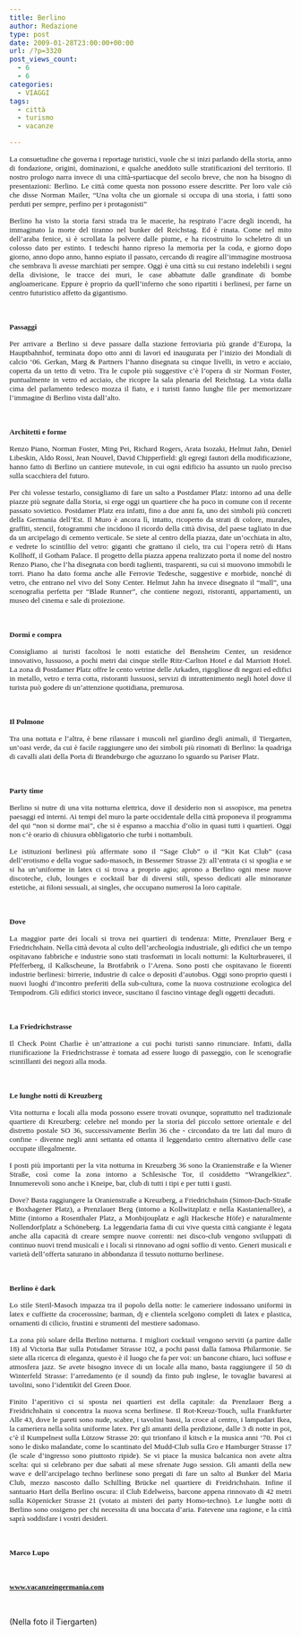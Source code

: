 ```yaml
---
title: Berlino
author: Redazione
type: post
date: 2009-01-28T23:00:00+00:00
url: /?p=3320
post_views_count:
  - 6
  - 6
categories:
  - VIAGGI
tags:
  - città
  - turismo
  - vacanze

---
```

<p style="text&#45;align: justify; ">
  <span style="font&#45;size: 10pt; font&#45;family: Tahoma">La consuetudine che governa i reportage turistici, vuole che si inizi parlando della storia, anno di fondazione, origini, dominazioni, e qualche aneddoto sulle stratificazioni del territorio. Il nostro prologo narra invece di una citt&agrave;&#45;spartiacque del secolo breve, che non ha bisogno di presentazioni: Berlino. Le citt&agrave; come questa non possono essere descritte. Per loro vale ci&ograve; che disse Norman Mailer, &ldquo;Una volta che un giornale si occupa di una storia, i fatti sono perduti per sempre, perfino per i protagonisti&rdquo; </span>
</p>

<p class="MsoNormal" align="justify">
  <span style="font&#45;size: 10pt; font&#45;family: Tahoma">Berlino ha visto la storia farsi strada tra le macerie, ha respirato l&rsquo;acre degli incendi, ha immaginato la morte del tiranno nel bunker del Reichstag. Ed &egrave; rinata. Come nel mito dell&rsquo;araba fenice, si &egrave; scrollata la polvere dalle piume, e ha ricostruito lo scheletro di un colosso dato per estinto. I tedeschi hanno ripreso la memoria per la coda, e giorno dopo giorno, anno dopo anno, hanno espiato il passato, cercando di reagire all&rsquo;immagine mostruosa che sembrava li avesse marchiati per sempre. Oggi &egrave; una citt&agrave; su cui restano indelebili i segni della divisione, le tracce dei muri, le case abbattute dalle grandinate di bombe angloamericane. Eppure &egrave; proprio da quell&rsquo;inferno che sono ripartiti i berlinesi, per farne un centro futuristico affetto da gigantismo.</span>
</p>

<p class="MsoNormal" align="justify">
  &nbsp;
</p>

<p class="MsoNormal" align="justify">
  <strong><span style="font&#45;size: 10pt; font&#45;family: Tahoma">Passaggi</span></strong>
</p>

<p class="MsoNormal" align="justify">
  <span style="font&#45;size: 10pt; font&#45;family: Tahoma">Per arrivare a Berlino si deve passare dalla stazione ferroviaria pi&ugrave; grande d&rsquo;Europa, la Hauptbahnhof, terminata dopo otto anni di lavori ed inaugurata per l&rsquo;inizio dei Mondiali di calcio &lsquo;06. Gerkan, Marg & Partners l&rsquo;hanno disegnata su cinque livelli, in vetro e acciaio, coperta da un tetto di vetro. Tra le cupole pi&ugrave; suggestive c&rsquo;&egrave; l&rsquo;opera di sir Norman Foster, puntualmente in vetro ed acciaio, che ricopre la sala plenaria del Reichstag. La vista dalla cima del parlamento tedesco mozza il fiato, e i turisti fanno lunghe file per memorizzare l&rsquo;immagine di Berlino vista dall&rsquo;alto.</span>
</p>

<p class="MsoNormal" align="justify">
  &nbsp;
</p>

<p class="MsoNormal" align="justify">
  <strong><span style="font&#45;size: 10pt; font&#45;family: Tahoma">Architetti e forme</span></strong>
</p>

<p class="MsoNormal" align="justify">
  <span style="font&#45;size: 10pt; font&#45;family: Tahoma">Renzo Piano, Norman Foster, Ming Pei, Richard Rogers, Arata Isozaki, Helmut Jahn, Deniel Libeskin, Aldo Rossi, Jean Nouvel, David Chipperfield: gli egregi fautori della modificazione, hanno fatto di Berlino un cantiere mutevole, in cui ogni edificio ha assunto un ruolo preciso sulla scacchiera del futuro. </span>
</p>

<p class="MsoNormal" align="justify">
  <span style="font&#45;size: 10pt; font&#45;family: Tahoma">Per chi volesse testarlo, consigliamo di fare un salto a Postdamer Platz: intorno ad una delle piazze pi&ugrave; segnate dalla Storia, si erge oggi un quartiere che ha poco in comune con il recente passato sovietico. Postdamer Platz era infatti, fino a due anni fa, uno dei simboli pi&ugrave; concreti della Germania dell&rsquo;Est. Il Muro &egrave; ancora l&igrave;, intatto, ricoperto da strati di colore, murales, graffiti, stencil, fotogrammi che incidono il ricordo della citt&agrave; divisa, del paese tagliato in due da un arcipelago di cemento verticale. Se siete al centro della piazza, date un&rsquo;occhiata in alto, e vedrete lo scintillio del vetro: giganti che grattano il cielo, tra cui l&rsquo;opera retr&ograve; di Hans Kollhoff, il Gotham Palace. Il progetto della piazza appena realizzato porta il nome del nostro Renzo Piano, che l&rsquo;ha disegnata con bordi taglienti, trasparenti, su cui si muovono immobili le torri. Piano ha dato forma anche alle Ferrovie Tedesche, suggestive e morbide, nonch&eacute; di vetro, che entrano nel vivo del Sony Center. Helmut Jahn ha invece disegnato il &ldquo;mall&rdquo;, una scenografia perfetta per &ldquo;Blade Runner&rdquo;, che contiene negozi, ristoranti, appartamenti, un museo del cinema e sale di proiezione. </span>
</p>

<p class="MsoNormal" align="justify">
  &nbsp;
</p>

<p class="MsoNormal" align="justify">
  <strong><span style="font&#45;size: 10pt; font&#45;family: Tahoma">Dormi e compra</span></strong>
</p>

<p class="MsoNormal" align="justify">
  <span style="font&#45;size: 10pt; font&#45;family: Tahoma">Consigliamo ai turisti facoltosi le notti estatiche del Bensheim Center, un residence innovativo, lussuoso, a pochi metri dai cinque stelle Ritz&#45;Carlton Hotel e dal Marriott Hotel. La zona di Postdamer Platz offre le cento vetrine delle Arkaden, rigogliose di negozi ed edifici in metallo, vetro e terra cotta, ristoranti lussuosi, servizi di intrattenimento negli hotel dove il turista pu&ograve; godere di un&rsquo;attenzione quotidiana, premurosa. </span>
</p>

<p class="MsoNormal" align="justify">
  &nbsp;
</p>

<p class="MsoNormal" align="justify">
  <strong><span style="font&#45;size: 10pt; font&#45;family: Tahoma">Il Polmone</span></strong>
</p>

<p class="MsoNormal" align="justify">
  <span style="font&#45;size: 10pt; font&#45;family: Tahoma">Tra una nottata e l&rsquo;altra, &egrave; bene rilassare i muscoli nel giardino degli animali, il Tiergarten, un&rsquo;oasi verde, da cui &egrave; facile raggiungere uno dei simboli pi&ugrave; rinomati di Berlino: la quadriga di cavalli alati della Porta di Brandeburgo che aguzzano lo sguardo su Pariser Platz.</span>
</p>

<p class="MsoNormal" align="justify">
  &nbsp;
</p>

<p class="MsoNormal" align="justify">
  <strong><span style="font&#45;size: 10pt; font&#45;family: Tahoma">Party time</span></strong>
</p>

<p align="justify">
  <span style="font&#45;size: 10pt; font&#45;family: Tahoma">Berlino si nutre di una vita notturna elettrica, dove il desiderio non si assopisce, ma penetra paesaggi ed interni. Ai tempi del muro la parte occidentale della citt&agrave; proponeva il programma del qui &ldquo;non si dorme mai&rdquo;, che si &egrave; espanso a macchia d&rsquo;olio in quasi tutti i quartieri. Oggi non c&rsquo;&egrave; orario di chiusura obbligatorio che turbi i nottambuli. </span>
</p>

<p dir="ltr" class="MsoNormal" align="justify">
  <span style="font&#45;size: 10pt; font&#45;family: Tahoma">Le istituzioni berlinesi pi&ugrave; affermate sono il &ldquo;Sage Club&rdquo; o il &ldquo;Kit Kat Club&rdquo; (casa dell&rsquo;erotismo e della vogue sado&#45;masoch, in Bessemer Strasse 2): all&rsquo;entrata ci si spoglia e se si ha un&rsquo;uniforme in latex ci si trova a proprio agio; aprono a Berlino ogni mese nuove discoteche, club, lounges e cocktail bar di diversi stili, spesso dedicati alle minoranze estetiche, ai filoni sessuali, ai singles, che occupano numerosi la loro capitale. </span>
</p>

<p dir="ltr" class="MsoNormal" align="justify">
  &nbsp;
</p>

<p class="MsoNormal" align="justify">
  <strong><span style="font&#45;size: 10pt; font&#45;family: Tahoma">Dove</span></strong>
</p>

<p class="MsoNormal" align="justify">
  <span style="font&#45;size: 10pt; font&#45;family: Tahoma">La maggior parte dei locali si trova nei quartieri di tendenza: Mitte, Prenzlauer Berg e Friedrichshain. Nella citt&agrave; devota al culto dell&rsquo;archeologia industriale, gli edifici che un tempo ospitavano fabbriche e industrie sono stati trasformati in locali notturni: la Kulturbrauerei, il Pfefferberg, il Kalkscheune, la Brotfabrik o l&rsquo;Arena. Sono posti che ospitavano le fiorenti industrie berlinesi: birrerie, industrie di calce o depositi d&rsquo;autobus. Oggi sono proprio questi i nuovi luoghi d&rsquo;incontro preferiti della sub&#45;cultura, come la nuova costruzione ecologica del Tempodrom. Gli edifici storici invece, suscitano il fascino vintage degli oggetti decaduti.</span>
</p>

<p class="MsoNormal" align="justify">
  &nbsp;
</p>

<p class="MsoNormal" align="justify">
  <strong><span style="font&#45;size: 10pt; font&#45;family: Tahoma">La Friedrichstrasse</span></strong>
</p>

<p class="MsoNormal" align="justify">
  <span style="font&#45;size: 10pt; font&#45;family: Tahoma">Il Check Point Charlie &egrave; un&rsquo;attrazione a cui pochi turisti sanno rinunciare. Infatti, dalla riunificazione la Friedrichstrasse &egrave; tornata ad essere luogo di passeggio, con le scenografie scintillanti dei negozi alla moda. </span>
</p>

<p class="MsoNormal" align="justify">
  &nbsp;
</p>

<p class="MsoNormal" align="justify">
  <span style="font&#45;size: 10pt; font&#45;family: Tahoma"><strong>Le lunghe notti di Kreuzberg</strong> </span>
</p>

<p class="MsoNormal" align="justify">
  <span style="font&#45;size: 10pt; font&#45;family: Tahoma">Vita notturna e locali alla moda possono essere trovati ovunque, soprattutto nel tradizionale quartiere di Kreuzberg: celebre nel mondo per la storia del piccolo settore orientale e del distretto postale SO 36, successivamente Berlin 36 che &#45; circondato da tre lati dal muro di confine &#45; divenne negli anni settanta ed ottanta il leggendario centro alternativo delle case occupate illegalmente. </span>
</p>

<p class="MsoNormal" align="justify">
  <span style="font&#45;size: 10pt; font&#45;family: Tahoma">I posti pi&ugrave; importanti per la vita notturna in Kreuzberg 36 sono la Oranienstra&szlig;e e la Wiener Stra&szlig;e, cos&igrave; come la zona intorno a Schlesische Tor, il cosiddetto &ldquo;Wrangelkiez&rdquo;. Innumerevoli sono anche i Kneipe, bar, club di tutti i tipi e per tutti i gusti. </span>
</p>

<p class="MsoNormal" align="justify">
  <span style="font&#45;size: 10pt; font&#45;family: Tahoma">Dove? Basta raggiungere la Oranienstra&szlig;e a Kreuzberg, a Friedrichshain (Simon&#45;Dach&#45;Stra&szlig;e e Boxhagener Platz), a Prenzlauer Berg (intorno a Kollwitzplatz e nella Kastanienallee), a Mitte (intorno a Rosenthaler Platz, a Monbijouplatz e agli Hackesche H&ouml;fe) e naturalmente Nollendorfplatz a Sch&ouml;neberg. La leggendaria fama di cui vive questa citt&agrave; cangiante &egrave; legata anche alla capacit&agrave; di creare sempre nuove correnti: nei disco&#45;club vengono sviluppati di continuo nuovi trend musicali e i locali si rinnovano ad ogni soffio di vento. Generi musicali e variet&agrave; dell&rsquo;offerta saturano in abbondanza il tessuto notturno berlinese. </span>
</p>

<p class="MsoNormal" align="justify">
  &nbsp;
</p>

<p class="MsoNormal" align="justify">
  <strong><span style="font&#45;size: 10pt; font&#45;family: Tahoma">Berlino &egrave; dark</span></strong>
</p>

<p class="MsoNormal" align="justify">
  <span style="font&#45;size: 10pt; font&#45;family: Tahoma">Lo stile Steril&#45;Masoch impazza tra il popolo della notte: le cameriere indossano uniformi in latex e cuffiette da crocerossine; barman, dj e clientela scelgono completi di latex e plastica, ornamenti di cilicio, frustini e strumenti del mestiere sadomaso.<span> </span></span>
</p>

<p class="MsoNormal" align="justify">
  <span style="font&#45;size: 10pt; font&#45;family: Tahoma">La zona pi&ugrave; solare della Berlino notturna. I migliori cocktail vengono serviti (a partire dalle 18) al Victoria Bar sulla Potsdamer Strasse 102, a pochi passi dalla famosa Philarmonie. Se siete alla ricerca di eleganza, questo &egrave; il luogo che fa per voi: un bancone chiaro, luci soffuse e atmosfera jazz. Se avete bisogno invece di un locale alla mano, basta raggiungere il 50 di Winterfeld Strasse: l&rsquo;arredamento (e il sound) da finto pub inglese, le tovaglie bavaresi ai tavolini, sono l&rsquo;identikit del Green Door. </span>
</p>

<p class="MsoNormal" align="justify">
  <span style="font&#45;size: 10pt; font&#45;family: Tahoma">Finito l&rsquo;aperitivo ci si sposta nei quartieri est della capitale: da Prenzlauer Berg a Freidrichshain si concentra la nuova scena berlinese. Il Rot&#45;Kreuz&#45;Touch, sulla Frankfurter Alle 43, dove le pareti sono nude, scabre, i tavolini bassi, la croce al centro, i lampadari Ikea, la cameriera nella solita uniforme latex. Per gli amanti della perdizione, dalle 3 di notte in poi, c&rsquo;&egrave; il Kumpelnest sulla L&uuml;tzow Strasse 20: qui trionfano il kitsch e la musica anni &lsquo;70. Poi ci sono le disko malandate, come lo scantinato del Mudd&#45;Club sulla Gro e Hamburger Strasse 17 (le scale d&rsquo;ingresso sono piuttosto ripide). Se vi piace la musica balcanica non avete altra scelta: qui si celebrano per due sabati al mese sfrenate Jugo session. Gli amanti della new wave e dell&rsquo;arcipelago techno berlinese sono pregati di fare un salto al Bunker del Maria Club, mezzo nascosto dallo Schilling Br&uuml;cke nel quartiere di Freidrichshain. Infine il santuario Hart della Berlino oscura: il Club Edelweiss, barcone appena rinnovato di 42 metri sulla K&ouml;penicker Strasse 21 (votato ai misteri dei party Homo&#45;techno). Le lunghe notti di Berlino sono ossigeno per chi necessita di una boccata d&rsquo;aria. Fatevene una ragione, e la citt&agrave; sapr&agrave; soddisfare i vostri desideri.</span>
</p>

<p class="MsoNormal" align="justify">
  &nbsp;
</p>

<p class="MsoNormal" align="justify">
  <strong><span style="font&#45;size: 10pt; font&#45;family: Tahoma">Marco Lupo</span></strong>
</p>

<p class="MsoNormal" align="justify">
  &nbsp;
</p>

<p class="MsoNormal" align="justify">
  <strong><span style="font&#45;size: 10pt; font&#45;family: Tahoma"><a href="https://www.vacanzeingermania.com/">www.vacanzeingermania.com</a> </span></strong>
</p>

<p class="MsoNormal" align="justify">
  &nbsp;
</p>

<p class="MsoNormal" align="justify">
  (Nella foto il Tiergarten)
</p>